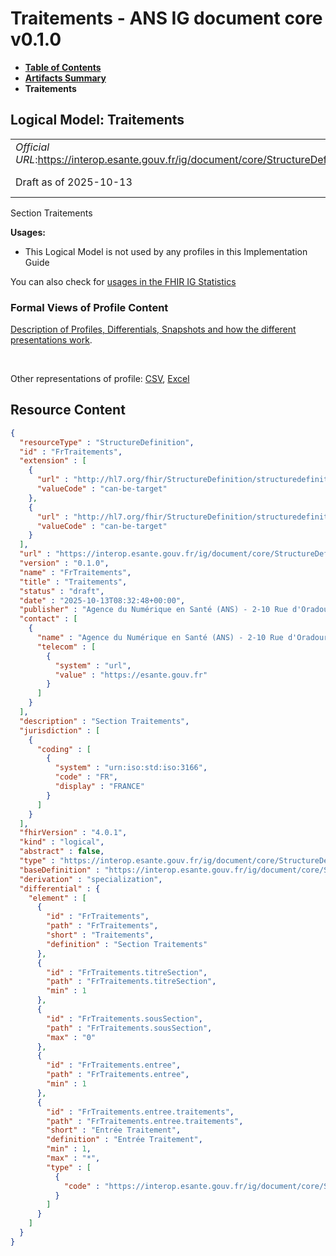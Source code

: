 # Traitements - ANS IG document core v0.1.0

* [**Table of Contents**](toc.md)
* [**Artifacts Summary**](artifacts.md)
* **Traitements**

## Logical Model: Traitements 

| | |
| :--- | :--- |
| *Official URL*:https://interop.esante.gouv.fr/ig/document/core/StructureDefinition/FrTraitements | *Version*:0.1.0 |
| Draft as of 2025-10-13 | *Computable Name*:FrTraitements |

 
Section Traitements 

**Usages:**

* This Logical Model is not used by any profiles in this Implementation Guide

You can also check for [usages in the FHIR IG Statistics](https://packages2.fhir.org/xig/ans.document.fr.core|current/StructureDefinition/FrTraitements)

### Formal Views of Profile Content

 [Description of Profiles, Differentials, Snapshots and how the different presentations work](http://build.fhir.org/ig/FHIR/ig-guidance/readingIgs.html#structure-definitions). 

 

Other representations of profile: [CSV](StructureDefinition-FrTraitements.csv), [Excel](StructureDefinition-FrTraitements.xlsx) 



## Resource Content

```json
{
  "resourceType" : "StructureDefinition",
  "id" : "FrTraitements",
  "extension" : [
    {
      "url" : "http://hl7.org/fhir/StructureDefinition/structuredefinition-type-characteristics",
      "valueCode" : "can-be-target"
    },
    {
      "url" : "http://hl7.org/fhir/StructureDefinition/structuredefinition-type-characteristics",
      "valueCode" : "can-be-target"
    }
  ],
  "url" : "https://interop.esante.gouv.fr/ig/document/core/StructureDefinition/FrTraitements",
  "version" : "0.1.0",
  "name" : "FrTraitements",
  "title" : "Traitements",
  "status" : "draft",
  "date" : "2025-10-13T08:32:48+00:00",
  "publisher" : "Agence du Numérique en Santé (ANS) - 2-10 Rue d'Oradour-sur-Glane, 75015 Paris",
  "contact" : [
    {
      "name" : "Agence du Numérique en Santé (ANS) - 2-10 Rue d'Oradour-sur-Glane, 75015 Paris",
      "telecom" : [
        {
          "system" : "url",
          "value" : "https://esante.gouv.fr"
        }
      ]
    }
  ],
  "description" : "Section Traitements",
  "jurisdiction" : [
    {
      "coding" : [
        {
          "system" : "urn:iso:std:iso:3166",
          "code" : "FR",
          "display" : "FRANCE"
        }
      ]
    }
  ],
  "fhirVersion" : "4.0.1",
  "kind" : "logical",
  "abstract" : false,
  "type" : "https://interop.esante.gouv.fr/ig/document/core/StructureDefinition/FrTraitements",
  "baseDefinition" : "https://interop.esante.gouv.fr/ig/document/core/StructureDefinition/Section",
  "derivation" : "specialization",
  "differential" : {
    "element" : [
      {
        "id" : "FrTraitements",
        "path" : "FrTraitements",
        "short" : "Traitements",
        "definition" : "Section Traitements"
      },
      {
        "id" : "FrTraitements.titreSection",
        "path" : "FrTraitements.titreSection",
        "min" : 1
      },
      {
        "id" : "FrTraitements.sousSection",
        "path" : "FrTraitements.sousSection",
        "max" : "0"
      },
      {
        "id" : "FrTraitements.entree",
        "path" : "FrTraitements.entree",
        "min" : 1
      },
      {
        "id" : "FrTraitements.entree.traitements",
        "path" : "FrTraitements.entree.traitements",
        "short" : "Entrée Traitement",
        "definition" : "Entrée Traitement",
        "min" : 1,
        "max" : "*",
        "type" : [
          {
            "code" : "https://interop.esante.gouv.fr/ig/document/core/StructureDefinition/FrTraitement"
          }
        ]
      }
    ]
  }
}

```
